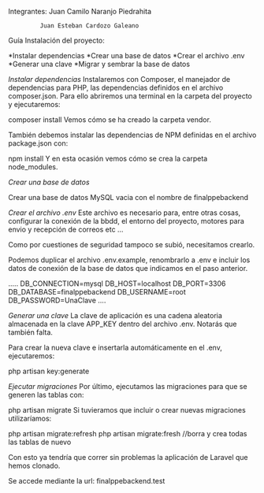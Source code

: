 Integrantes: Juan Camilo Naranjo Piedrahita

             Juan Esteban Cardozo Galeano
             
Guía Instalación del proyecto:

*Instalar dependencias
*Crear una base de datos
*Crear el archivo .env
*Generar una clave
*Migrar y sembrar la base de datos


*Instalar dependencias*
Instalaremos con Composer, el manejador de dependencias para PHP, las dependencias definidos en el archivo composer.json. Para ello abriremos una terminal en la carpeta del proyecto y ejecutaremos:

composer install
Vemos cómo se ha creado la carpeta vendor.

También debemos instalar las dependencias de NPM definidas en el archivo package.json con:

npm install
Y en esta ocasión vemos cómo se crea la carpeta node_modules.

*Crear una base de datos*

Crear una base de datos MySQL vacia con el nombre de finalppebackend

*Crear el archivo .env*
Este archivo es necesario para, entre otras cosas, configurar la conexión de la bbdd, el entorno del proyecto, motores para envio y recepción de correos etc …

Como por cuestiones de seguridad tampoco se subió, necesitamos crearlo.

Podemos duplicar el archivo .env.example, renombrarlo a .env e incluir los datos de conexión de la base de datos que indicamos en el paso anterior.

..... 
DB_CONNECTION=mysql
DB_HOST=localhost
DB_PORT=3306
DB_DATABASE=finalppebackend
DB_USERNAME=root
DB_PASSWORD=UnaClave
....


*Generar una clave*
La clave de aplicación es una cadena aleatoria almacenada en la clave APP_KEY dentro del archivo .env. Notarás que también falta.

Para crear la nueva clave e insertarla automáticamente en el .env, ejecutaremos:

php artisan key:generate


*Ejecutar migraciones*
Por último, ejecutamos las migraciones para que se generen las tablas con:

php artisan migrate 
Si tuvieramos que incluir o crear nuevas migraciones utilizaríamos:

php artisan migrate:refresh 
php artisan migrate:fresh  //borra y crea todas las tablas de nuevo

Con esto ya tendría que correr sin problemas la aplicación de Laravel que hemos clonado.

Se accede mediante la url: finalppebackend.test
